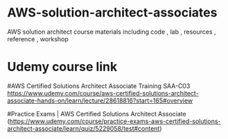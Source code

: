 # AWS-solution-architect-associates
AWS solution architect course materials including code , lab , resources , reference , workshop 
# Udemy course link
#AWS Certified Solutions Architect Associate Training SAA-C03
https://www.udemy.com/course/aws-certified-solutions-architect-associate-hands-on/learn/lecture/28618816?start=165#overview

#Practice Exams | AWS Certified Solutions Architect Associate
(https://www.udemy.com/course/practice-exams-aws-certified-solutions-architect-associate/learn/quiz/5229058/test#content)


